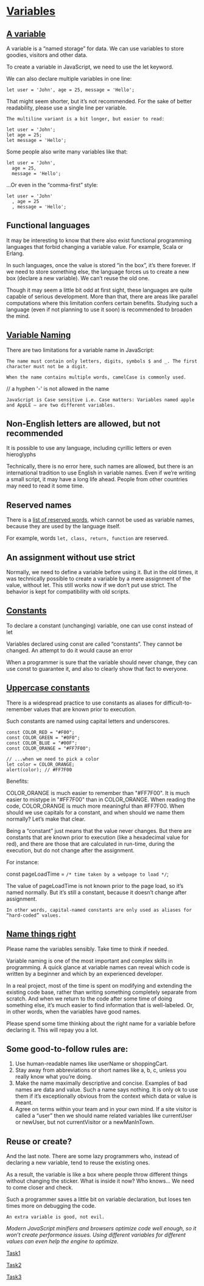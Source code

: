# [Variables](https://javascript.info/variables)

## [A variable](https://javascript.info/variables#a-variable)

A variable is a “named storage” for data. We can use variables to store goodies, visitors and other data.

To create a variable in JavaScript, we need to use the let keyword.

We can also declare multiple variables in one line:

	let user = 'John', age = 25, message = 'Hello';

That might seem shorter, but it’s not recommended. For the sake of better readability, please use a single line per variable.

`The multiline variant is a bit longer, but easier to read:`

	let user = 'John';
	let age = 25;
	let message = 'Hello';

Some people also write many variables like that:

	let user = 'John',
	  age = 25,
	  message = 'Hello';

…Or even in the “comma-first” style:

	let user = 'John'
	  , age = 25
	  , message = 'Hello';


## Functional languages

It may be interesting to know that there also exist functional programming languages that forbid changing a variable value. For example, Scala or Erlang.

In such languages, once the value is stored “in the box”, it’s there forever. If we need to store something else, the language forces us to create a new box (declare a new variable). We can’t reuse the old one.

Though it may seem a little bit odd at first sight, these languages are quite capable of serious development. More than that, there are areas like parallel computations where this limitation confers certain benefits. Studying such a language (even if not planning to use it soon) is recommended to broaden the mind.

## [Variable Naming](https://javascript.info/variables#variable-naming)

There are two limitations for a variable name in JavaScript:

`The name must contain only letters, digits, symbols $ and _.
The first character must not be a digit.`

	When the name contains multiple words, camelCase is commonly used. 

// a hyphen '-' is not allowed in the name

`JavaScript is Case sensitive i.e. Case matters: Variables named apple and AppLE – are two different variables.`

## Non-English letters are allowed, but not recommended
It is possible to use any language, including cyrillic letters or even hieroglyphs

Technically, there is no error here, such names are allowed, but there is an international tradition to use English in variable names. Even if we’re writing a small script, it may have a long life ahead. People from other countries may need to read it some time.

## Reserved names
There is a [list of reserved words](https://developer.mozilla.org/en-US/docs/Web/JavaScript/Reference/Lexical_grammar#Keywords), which cannot be used as variable names, because they are used by the language itself.

For example, words `let, class, return, function` are reserved.

## An assignment without use strict
Normally, we need to define a variable before using it. But in the old times, it was technically possible to create a variable by a mere assignment of the value, without let. This still works now if we don’t put use strict. The behavior is kept for compatibility with old scripts.

## [Constants](https://javascript.info/variables#constants)

To declare a constant (unchanging) variable, one can use const instead of let

Variables declared using const are called “constants”. They cannot be changed. An attempt to do it would cause an error

When a programmer is sure that the variable should never change, they can use const to guarantee it, and also to clearly show that fact to everyone.

## [Uppercase constants](https://javascript.info/variables#uppercase-constants)

There is a widespread practice to use constants as aliases for difficult-to-remember values that are known prior to execution.

Such constants are named using capital letters and underscores.

	const COLOR_RED = "#F00";
	const COLOR_GREEN = "#0F0";
	const COLOR_BLUE = "#00F";
	const COLOR_ORANGE = "#FF7F00";

	// ...when we need to pick a color
	let color = COLOR_ORANGE;
	alert(color); // #FF7F00

Benefits:

COLOR_ORANGE is much easier to remember than "#FF7F00".
It is much easier to mistype in "#FF7F00" than in COLOR_ORANGE.
When reading the code, COLOR_ORANGE is much more meaningful than #FF7F00.
When should we use capitals for a constant, and when should we name them normally? Let’s make that clear.

Being a “constant” just means that the value never changes. But there are constants that are known prior to execution (like a hexadecimal value for red), and there are those that are calculated in run-time, during the execution, but do not change after the assignment.

For instance:	

const pageLoadTime = `/* time taken by a webpage to load */`;

The value of pageLoadTime is not known prior to the page load, so it’s named normally. But it’s still a constant, because it doesn’t change after assignment.

`In other words, capital-named constants are only used as aliases for “hard-coded” values.`

## [Name things right](https://javascript.info/variables#name-things-right)

Please name the variables sensibly. Take time to think if needed.

Variable naming is one of the most important and complex skills in programming. A quick glance at variable names can reveal which code is written by a beginner and which by an experienced developer.

In a real project, most of the time is spent on modifying and extending the existing code base, rather than writing something completely separate from scratch. And when we return to the code after some time of doing something else, it’s much easier to find information that is well-labeled. Or, in other words, when the variables have good names.

Please spend some time thinking about the right name for a variable before declaring it. This will repay you a lot.

## Some good-to-follow rules are:

1. Use human-readable names like userName or shoppingCart.
2. Stay away from abbreviations or short names like a, b, c, unless you really know what you’re doing.
3. Make the name maximally descriptive and concise. Examples of bad names are data and value. Such a name says nothing. It is only ok to use them if it’s exceptionally obvious from the context which data or value is meant.
4. Agree on terms within your team and in your own mind. If a site visitor is called a “user” then we should name related variables like currentUser or newUser, but not currentVisitor or a newManInTown.

## Reuse or create?

And the last note. There are some lazy programmers who, instead of declaring a new variable, tend to reuse the existing ones.

As a result, the variable is like a box where people throw different things without changing the sticker. What is inside it now? Who knows… We need to come closer and check.

Such a programmer saves a little bit on variable declaration, but loses ten times more on debugging the code.

`An extra variable is good, not evil.`

_Modern JavaScript minifiers and browsers optimize code well enough, so it won’t create performance issues. Using different variables for different values can even help the engine to optimize._

[Task1](https://javascript.info/variables#working-with-variables)

[Task2](https://javascript.info/variables#giving-the-right-name)

[Task3](https://javascript.info/variables#uppercase-const)
